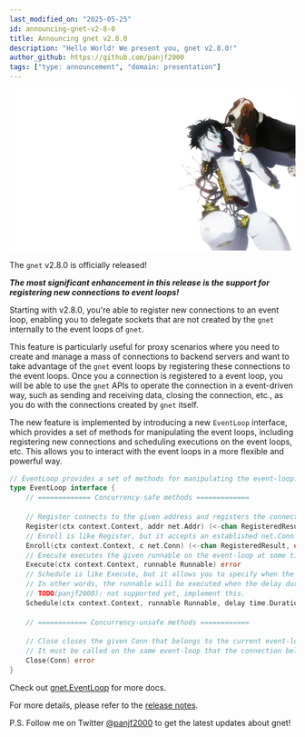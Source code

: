```yaml
---
last_modified_on: "2025-05-25"
id: announcing-gnet-v2-8-0
title: Announcing gnet v2.8.0
description: "Hello World! We present you, gnet v2.8.0!"
author_github: https://github.com/panjf2000
tags: ["type: announcement", "domain: presentation"]
---
```


![](/img/gnet-v2-8-0.jpg)

The `gnet` v2.8.0 is officially released!

***The most significant enhancement in this release is the support for registering new connections to event loops!***

Starting with v2.8.0, you're able to register new connections to an event loop, enabling you to delegate sockets that are not created by the `gnet` internally to the event loops of `gnet`.

This feature is particularly useful for proxy scenarios where you need to create and manage a mass of connections to backend servers and want to take advantage of the `gnet` event loops by registering these connections to the event loops. Once you a connection is registered to a event loop, you will be able to use the `gnet` APIs to operate the connection in a event-driven way, such as sending and receiving data, closing the connection, etc., as you do with the connections created by `gnet` itself.

The new feature is implemented by introducing a new `EventLoop` interface, which provides a set of methods for manipulating the event loops, including registering new connections and scheduling executions on the event loops, etc. This allows you to interact with the event loops in a more flexible and powerful way.

```go
// EventLoop provides a set of methods for manipulating the event-loop.
type EventLoop interface {
	// ============= Concurrency-safe methods =============

	// Register connects to the given address and registers the connection to the current event-loop.
	Register(ctx context.Context, addr net.Addr) (<-chan RegisteredResult, error)
	// Enroll is like Register, but it accepts an established net.Conn instead of a net.Addr.
	Enroll(ctx context.Context, c net.Conn) (<-chan RegisteredResult, error)
	// Execute executes the given runnable on the event-loop at some time in the future.
	Execute(ctx context.Context, runnable Runnable) error
	// Schedule is like Execute, but it allows you to specify when the runnable is executed.
	// In other words, the runnable will be executed when the delay duration is reached.
	// TODO(panjf2000): not supported yet, implement this.
	Schedule(ctx context.Context, runnable Runnable, delay time.Duration) error

	// ============ Concurrency-unsafe methods ============

	// Close closes the given Conn that belongs to the current event-loop.
	// It must be called on the same event-loop that the connection belongs to.
	Close(Conn) error
}
```

Check out [gnet.EventLoop](https://pkg.go.dev/github.com/panjf2000/gnet/v2@v2.8.0) for more docs.

For more details, please refer to the [release notes](https://github.com/panjf2000/gnet/releases/tag/v2.8.0).

P.S. Follow me on Twitter [@panjf2000](https://twitter.com/panjf2000) to get the latest updates about gnet!